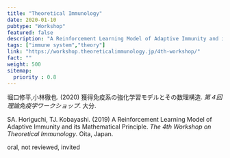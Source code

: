 ```yaml
---
title: "Theoretical Immunology"
date: 2020-01-10
pubtype: "Workshop"
featured: false
description: "A Reinforcement Learning Model of Adaptive Immunity and its Mathematical Principle"
tags: ["immune system","theory"]
link: "https://workshop.theoreticalimmunology.jp/4th-workshop/"
fact: ""
weight: 500
sitemap:
  priority : 0.8
---
```


堀口修平,小林徹也. (2020) 獲得免疫系の強化学習モデルとその数理構造. _第４回理論免疫学ワークショップ_. 大分.

SA. Horiguchi, TJ. Kobayashi. (2019) A Reinforcement Learning Model of Adaptive Immunity and its Mathematical Principle. _The 4th Workshop on Theoretical Immunology_. Oita, Japan.

oral, not reviewed, invited

